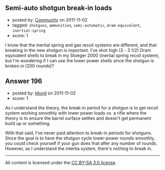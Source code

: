 ## Semi-auto shotgun break-in loads

- posted by: [Community](https://stackexchange.com/users/-1/-1-community) on 2011-11-02
- tagged: `shotguns`, `ammunition`, `semi-automatic`, `dram-equivalent`, `inertial-spring`
- score: 1

I know that the inertial spring and gas recoil systems are different, and that breaking in the new shotgun is important. I've shot high (3 - 3 1/2) Dram equivalent shells to break in my Stoeger 2000 (inertial spring recoil system), but I'm wondering if I can use the lower power shells since the shotgun is broken in (200 rounds)?


## Answer 196

- posted by: [kbyrd](https://stackexchange.com/users/-1/37-kbyrd) on 2011-11-02
- score: 1

As I understand the theory, the break-in period for a shotgun is to get recoil system working smoothly with lower power loads vs. a rifle where the theory is to ensure the barrel surface settles and doesn't get permanent build up or something.

With that said, I've never paid attention to break-in periods for shotguns. Since the goal is to have the shotgun cycle lower-power rounds smoothly, you could check yourself if your gun does that after any number of rounds. However, as I understand the intertia system, there's nothing to break in. 



---

All content is licensed under the [CC BY-SA 3.0 license](https://creativecommons.org/licenses/by-sa/3.0/).
